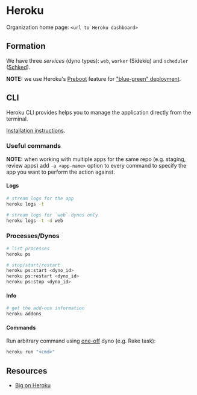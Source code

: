 # Heroku

Organization home page: `<url to Heroku dashboard>`

## Formation

We have three _services_ (dyno types): `web`, `worker` (Sidekiq) and `scheduler` ([Schked](https://github.com/bibendi/schked)).

**NOTE:** we use Heroku's [Preboot](https://devcenter.heroku.com/articles/preboot) feature for
["blue-green" deployment](https://martinfowler.com/bliki/BlueGreenDeployment.html).

## CLI

Heroku CLI provides helps you to manage the application directly from the terminal.

[Installation instructions](https://devcenter.heroku.com/articles/heroku-cli#download-and-install).

### Useful commands

**NOTE:** when working with multiple apps for the same repo (e.g. staging, review apps)
add `-a <app-name>` option to every command to specify the app you want to perform
the action against.

#### Logs

```sh
# stream logs for the app
heroku logs -t

# stream logs for `web` dynos only
heroku logs -t -d web
```

### Processes/Dynos

```sh
# list processes
heroku ps

# stop/start/restart
heroku ps:start <dyno_id>
heroku ps:restart <dyno_id>
heroku ps:stop <dyno_id>
```

#### Info

```sh
# get the add-ons information
heroku addons
```

#### Commands

Run arbitrary command using [one-off](https://devcenter.heroku.com/articles/one-off-dynos) dyno (e.g. Rake task):

```sh
heroku run "<cmd>"
```

## Resources

- [Big on Heroku](https://evilmartians.com/chronicles/big-on-heroku-scaling-fountain-without-losing-a-drop)
